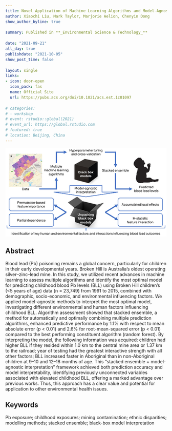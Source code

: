 ```yaml
---
title: Novel Application of Machine Learning Algorithms and Model-Agnostic Methods to Identify Factors Influencing Childhood Blood Lead Levels
author: Xiaochi Liu, Mark Taylor, Marjorie Aelion, Chenyin Dong
show_author_byline: true

summary: Published in **_Environmental Science & Technology_**

date: "2021-09-21"
all_day: true
publishdate: "2021-10-05"
show_post_time: false

layout: single
links:
- icon: door-open
  icon_pack: fas
  name: Official Site
  url: https://pubs.acs.org/doi/10.1021/acs.est.1c01097

# categories: 
# - workshop
# event: rstudio::global(2021)
# event_url: https://global.rstudio.com
# featured: true
# location: Beijing, China
---
```


![Graphic Abstract](graphic.jpeg)

## Abstract

Blood lead (Pb) poisoning remains a global concern, particularly for children in their early developmental years. Broken Hill is Australia’s oldest operating silver–zinc–lead mine. In this study, we utilized recent advances in machine learning to assess multiple algorithms and identify the most optimal model for predicting childhood blood Pb levels (BLL) using Broken Hill children’s (<5 years of age) data (n = 23,749) from 1991 to 2015, combined with demographic, socio-economic, and environmental influencing factors. We applied model-agnostic methods to interpret the most optimal model, investigating different environmental and human factors influencing childhood BLL. Algorithm assessment showed that stacked ensemble, a method for automatically and optimally combining multiple prediction algorithms, enhanced predictive performance by 1.1% with respect to mean absolute error (p < 0.01) and 2.6% for root-mean-squared error (p < 0.01) compared to the best performing constituent algorithm (random forest). By interpreting the model, the following information was acquired: children had higher BLL if they resided within 1.0 km to the central mine area or 1.37 km to the railroad; year of testing had the greatest interactive strength with all other factors; BLL increased faster in Aboriginal than in non-Aboriginal children at 9–10 and 12–18 months of age. This “stacked ensemble + model-agnostic interpretation” framework achieved both prediction accuracy and model interpretability, identifying previously unconnected variables associated with elevated childhood BLL, offering a marked advantage over previous works. Thus, this approach has a clear value and potential for application to other environmental health issues.



## Keywords

Pb exposure; childhood exposures; mining contamination; ethnic disparities; modelling methods; stacked ensemble; black-box model interpretation
